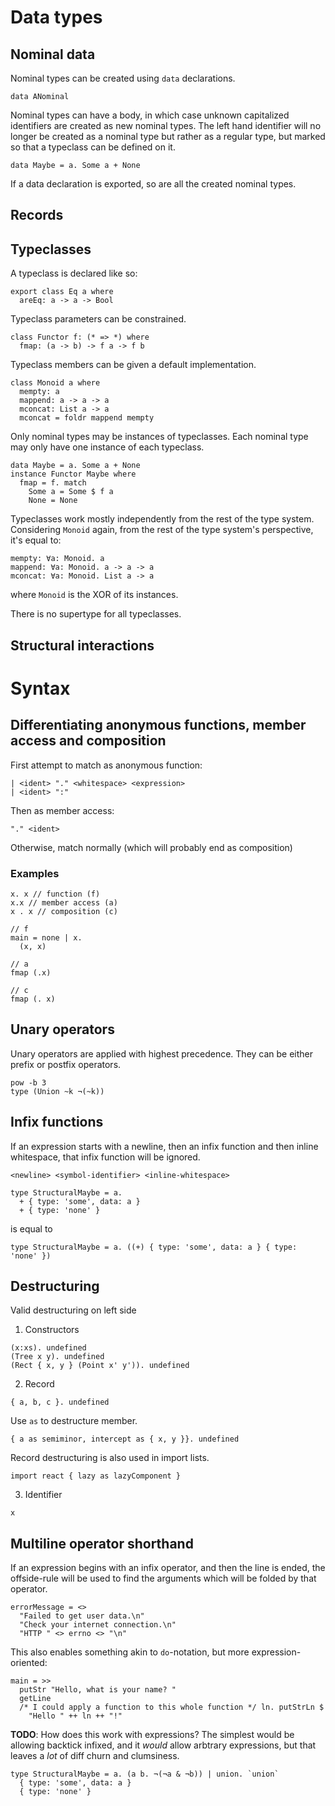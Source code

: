 # Data types

## Nominal data

Nominal types can be created using `data` declarations.
```
data ANominal
```

Nominal types can have a body, in which case unknown capitalized identifiers are
created as new nominal types. The left hand identifier will no longer be created
as a nominal type but rather as a regular type, but marked so that a typeclass
can be defined on it.
```
data Maybe = a. Some a + None
```

If a data declaration is exported, so are all the created nominal types.

## Records

## Typeclasses
A typeclass is declared like so:
```
export class Eq a where
  areEq: a -> a -> Bool
```

Typeclass parameters can be constrained.
```
class Functor f: (* => *) where
  fmap: (a -> b) -> f a -> f b
```

Typeclass members can be given a default implementation.
```
class Monoid a where
  mempty: a
  mappend: a -> a -> a
  mconcat: List a -> a
  mconcat = foldr mappend mempty
```

Only nominal types may be instances of typeclasses. Each nominal type may only
have one instance of each typeclass.
```
data Maybe = a. Some a + None
instance Functor Maybe where
  fmap = f. match
    Some a = Some $ f a
    None = None
```

Typeclasses work mostly independently from the rest of the type system. Considering
`Monoid` again, from the rest of the type system's perspective, it's equal to:
```
mempty: ∀a: Monoid. a
mappend: ∀a: Monoid. a -> a -> a
mconcat: ∀a: Monoid. List a -> a
```
where `Monoid` is the XOR of its instances.

There is no supertype for all typeclasses.

## Structural interactions

# Syntax

## Differentiating anonymous functions, member access and composition
First attempt to match as anonymous function:
```
| <ident> "." <whitespace> <expression>
| <ident> ":"
```
Then as member access:
```
"." <ident>
```
Otherwise, match normally (which will probably end as composition)

### Examples
```
x. x // function (f)
x.x // member access (a)
x . x // composition (c)

// f
main = none | x.
  (x, x)

// a
fmap (.x)

// c
fmap (. x)
```

## Unary operators
Unary operators are applied with highest precedence.
They can be either prefix or postfix operators.

```
pow -b 3
type (Union ~k ¬(~k))
```

## Infix functions
If an expression starts with a newline, then an infix function and then
inline whitespace, that infix function will be ignored.

```
<newline> <symbol-identifier> <inline-whitespace>
```

```
type StructuralMaybe = a.
  + { type: 'some', data: a }
  + { type: 'none' }
```

is equal to

```
type StructuralMaybe = a. ((+) { type: 'some', data: a } { type: 'none' })
```

## Destructuring
Valid destructuring on left side

1. Constructors
```
(x:xs). undefined
(Tree x y). undefined
(Rect { x, y } (Point x' y')). undefined
```

2. Record
```
{ a, b, c }. undefined
```

Use `as` to destructure member.
```
{ a as semiminor, intercept as { x, y }}. undefined
```

Record destructuring is also used in import lists.

```
import react { lazy as lazyComponent }
```

3. Identifier
```
x
```

## Multiline operator shorthand

If an expression begins with an infix operator, and then the line is ended, the
offside-rule will be used to find the arguments which will be folded by that
operator.

```
errorMessage = <>
  "Failed to get user data.\n"
  "Check your internet connection.\n"
  "HTTP " <> errno <> "\n"
```

This also enables something akin to `do`-notation, but more expression-oriented:
```
main = >>
  putStr "Hello, what is your name? "
  getLine
  /* I could apply a function to this whole function */ ln. putStrLn $
    "Hello " ++ ln ++ "!"
```

**TODO**: How does this work with expressions? The simplest would be allowing backtick infixed,
and it *would* allow arbtrary expressions, but that leaves a *lot* of diff churn
and clumsiness.

```
type StructuralMaybe = a. (a b. ¬(¬a & ¬b)) | union. `union`
  { type: 'some', data: a }
  { type: 'none' }
```
